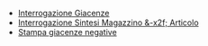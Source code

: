 - [Interrogazione Giacenze](Sorgenti/OJ/PGM/GMQU01)
- [Interrogazione Sintesi Magazzino &-x2f; Articolo](Sorgenti/OJ/PGM/GMSI01)
- [Stampa giacenze negative](Sorgenti/OJ/PGM/GMQU60)
